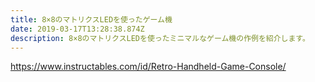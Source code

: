 ```yaml
---
title: 8×8のマトリクスLEDを使ったゲーム機
date: 2019-03-17T13:28:38.874Z
description: 8×8のマトリクスLEDを使ったミニマルなゲーム機の作例を紹介します。
---
```

https://www.instructables.com/id/Retro-Handheld-Game-Console/
